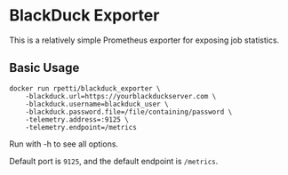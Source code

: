 # BlackDuck Exporter

This is a relatively simple Prometheus exporter for exposing job statistics.

## Basic Usage

```
docker run rpetti/blackduck_exporter \
    -blackduck.url=https://yourblackduckserver.com \
    -blackduck.username=blackduck_user \
    -blackduck.password.file=/file/containing/password \
    -telemetry.address=:9125 \
    -telemetry.endpoint=/metrics
```

Run with -h to see all options.

Default port is `9125`, and the default endpoint is `/metrics`.